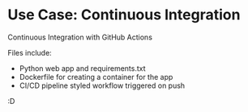 # Use Case: Continuous Integration
Continuous Integration with GitHub Actions

Files include:

- Python web app and requirements.txt
- Dockerfile for creating a container for the app
- CI/CD pipeline styled workflow triggered on push

:D
